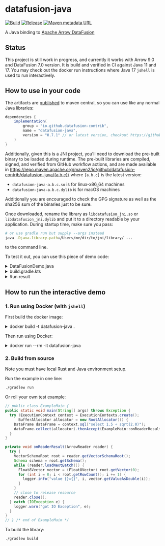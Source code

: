 # datafusion-java

[![Build](https://github.com/datafusion-contrib/datafusion-java/actions/workflows/build.yml/badge.svg)](https://github.com/datafusion-contrib/datafusion-java/actions/workflows/build.yml)
[![Release](https://github.com/datafusion-contrib/datafusion-java/actions/workflows/release.yml/badge.svg)](https://github.com/datafusion-contrib/datafusion-java/actions/workflows/release.yml)
[![Maven metadata URL](https://img.shields.io/maven-metadata/v?metadataUrl=https%3A%2F%2Frepo.maven.apache.org%2Fmaven2%2Fio%2Fgithub%2Fdatafusion-contrib%2Fdatafusion-java%2Fmaven-metadata.xml)](https://repo.maven.apache.org/maven2/io/github/datafusion-contrib/datafusion-java/)

A Java binding to [Apache Arrow DataFusion][1]

## Status

This project is still work in progress, and currently it works with Arrow 9.0 and DataFusion 7.0 version.
It is build and verified in CI against Java 11 and 17. You may check out the docker run instructions
where Java 17 `jshell` is used to run interactively.

## How to use in your code

The artifacts are [published][1] to maven central, so you can use like any normal Java libraries:

```groovy
dependencies {
    implementation(
        group = "io.github.datafusion-contrib",
        name = "datafusion-java",
        version = "0.7.1" // or latest version, checkout https://github.com/datafusion-contrib/datafusion-java/releases
    )
}
```

Additionally, given this is a JNI project, you'll need to download the pre-built binary to be loaded during runtime. The pre-built libraries are compiled, signed, and verified from GitHub workflow actions, and are made available in https://repo.maven.apache.org/maven2/io/github/datafusion-contrib/datafusion-java/{a.b.c}/ where `{a.b.c}` is the latest version:

- `datafusion-java-a.b.c.so` is for linux-x86_64 machines
- `datafusion-java-a.b.c.dylib` is for macOS machines

Additionally you are encouraged to check the GPG signature as well as the sha256 sum of the binaries just to be sure.

Once downloaded, rename the library as `libdatafusion_jni.so` or `libdatafusion_jni.dylib` and put it to a directory readable by your application. During startup time, make sure you pass:

```bash
# or use gradle run but supply --args instead
java -Djava.library.path=/Users/me/dir/to/jni/library/ ...
```

to the command line.

To test it out, you can use this piece of demo code:

<details>
<summary>DataFusionDemo.java</summary>

```java
package com.me;

import org.apache.arrow.datafusion.DataFrame;
import org.apache.arrow.datafusion.ExecutionContext;
import org.apache.arrow.datafusion.ExecutionContexts;

public class DataFusionDemo {

    public static void main(String[] args) throws Exception {
        try (ExecutionContext executionContext = ExecutionContexts.create()) {
            executionContext.sql("select sqrt(65536)").thenCompose(DataFrame::show).join();
        }
    }
}
```

</details>

<details>
<summary>build.gradle.kts</summary>

```kotlin
plugins {
  java
  application
}

repositories {
  mavenCentral()
  google()
}

tasks {
  application {
    mainClass.set("com.me.DataFusionDemo")
    applicationDefaultJvmArgs += "-Djava.library.path=/Users/me/libraries/"
  }
}

dependencies {
  implementation(
    group = "io.github.datafusion-contrib",
    name = "datafusion-java",
    version = "0.7.1"
  )
}

```

</details>

<details>
<summary>Run result</summary>

```

$ ./gradlew run
...
> Task :compileKotlin UP-TO-DATE
> Task :compileJava UP-TO-DATE
> Task :processResources NO-SOURCE
> Task :classes UP-TO-DATE

> Task :run
successfully created tokio runtime
+--------------------+
| sqrt(Int64(65536)) |
+--------------------+
| 256                |
+--------------------+
successfully shutdown tokio runtime

BUILD SUCCESSFUL in 2s
3 actionable tasks: 1 executed, 2 up-to-date
16:43:34: Execution finished 'run'.


```

</details>

## How to run the interactive demo

### 1. Run using Docker (with `jshell`)

First build the docker image:

<details>
<summary>docker build -t datafusion-java .</summary>

```text
❯ docker build -t datafusion-java .
[+] Building 3.6s (24/24) FINISHED
 => [internal] load build definition from Dockerfile                                                                 0.0s
 => => transferring dockerfile: 37B                                                                                  0.0s
 => [internal] load .dockerignore                                                                                    0.0s
 => => transferring context: 34B                                                                                     0.0s
 => [internal] load metadata for docker.io/library/openjdk:11-jdk-slim-bullseye                                      3.3s
 => [internal] load metadata for docker.io/library/debian:bullseye                                                   1.5s
 => [internal] load metadata for docker.io/library/openjdk:11-jdk-bullseye                                           0.0s
 => [internal] load build context                                                                                    0.1s
 => => transferring context: 599.56kB                                                                                0.1s
 => [rust-builder 1/6] FROM docker.io/library/debian:bullseye@sha256:2906804d2a64e8a13a434a1a127fe3f6a28bf7cf3696be  0.0s
 => [java-builder 1/7] FROM docker.io/library/openjdk:11-jdk-bullseye                                                0.0s
 => [stage-2 1/4] FROM docker.io/library/openjdk:11-jdk-slim-bullseye@sha256:5d1529573ab358fd46b823459bae966ca763ed  0.0s
 => CACHED [stage-2 2/4] WORKDIR /usr/opt/datafusion-java                                                            0.0s
 => CACHED [rust-builder 2/6] RUN apt-get update &&   apt-get -y install curl gcc &&   rm -rf /var/lib/apt/lists/*   0.0s
 => CACHED [rust-builder 3/6] RUN curl --proto '=https' --tlsv1.2 -sSf https://sh.rustup.rs | sh -s -- -y            0.0s
 => CACHED [rust-builder 4/6] COPY datafusion-jni /usr/opt/datafusion-jni                                            0.0s
 => CACHED [rust-builder 5/6] WORKDIR /usr/opt/datafusion-jni                                                        0.0s
 => CACHED [rust-builder 6/6] RUN cargo build --release                                                              0.0s
 => CACHED [stage-2 3/4] COPY --from=rust-builder /usr/opt/datafusion-jni/target/release/libdatafusion_jni.so ./     0.0s
 => CACHED [java-builder 2/7] WORKDIR /usr/opt/datafusion-java                                                       0.0s
 => CACHED [java-builder 3/7] COPY build.gradle settings.gradle gradlew ./                                           0.0s
 => CACHED [java-builder 4/7] COPY gradle gradle                                                                     0.0s
 => CACHED [java-builder 5/7] RUN ./gradlew --version                                                                0.0s
 => CACHED [java-builder 6/7] COPY . .                                                                               0.0s
 => CACHED [java-builder 7/7] RUN ./gradlew installDist                                                              0.0s
 => CACHED [stage-2 4/4] COPY --from=java-builder /usr/opt/datafusion-java/datafusion-examples/build/install/datafu  0.0s
 => exporting to image                                                                                               0.0s
 => => exporting layers                                                                                              0.0s
 => => writing image sha256:eea330a6e9e2be4ac855ed31bdd1c81d52cd5e102e9fadce18ebed7e4104e87e                         0.0s
 => => naming to docker.io/library/datafusion-java                                                                   0.0s
```

</details>

Then run using Docker:

<details>
<summary>docker run --rm -it datafusion-java</summary>

```text
Dec 27, 2021 2:52:22 AM java.util.prefs.FileSystemPreferences$1 run
INFO: Created user preferences directory.
|  Welcome to JShell -- Version 11.0.13
|  For an introduction type: /help intro

jshell> import org.apache.arrow.datafusion.*

jshell> var context = ExecutionContexts.create()
context ==> org.apache.arrow.datafusion.DefaultExecutionContext@4229bb3f

jshell> var df = context.sql("select 1.1 + cos(2.0)").join()
df ==> org.apache.arrow.datafusion.DefaultDataFrame@1a18644

jshell> import org.apache.arrow.memory.*

jshell> var allocator = new RootAllocator()
SLF4J: Failed to load class "org.slf4j.impl.StaticLoggerBinder".
SLF4J: Defaulting to no-operation (NOP) logger implementation
SLF4J: See http://www.slf4j.org/codes.html#StaticLoggerBinder for further details.
allocator ==> Allocator(ROOT) 0/0/0/9223372036854775807 (res/actual/peak/limit)


jshell> var r = df.collect(allocator).join()
02:52:46.882 [main] INFO  org.apache.arrow.datafusion.DefaultDataFrame - successfully completed with arr length=538
r ==> org.apache.arrow.vector.ipc.ArrowFileReader@5167f57d

jshell> var root = r.getVectorSchemaRoot()
root ==> org.apache.arrow.vector.VectorSchemaRoot@4264b240

jshell> r.loadNextBatch()
$8 ==> true

jshell> var v = root.getVector(0)
v ==> [0.6838531634528577]
```

</details>

### 2. Build from source

Note you must have local Rust and Java environment setup.

Run the example in one line:

```bash
./gradlew run
```

Or roll your own test example:

```java
// public class ExampleMain {
public static void main(String[] args) throws Exception {
  try (ExecutionContext context = ExecutionContexts.create();
      BufferAllocator allocator = new RootAllocator()) {
    DataFrame dataFrame = context.sql("select 1.5 + sqrt(2.0)");
    dataFrame.collect(allocator).thenAccept(ExampleMain::onReaderResult);
  }
}

private void onReaderResult(ArrowReader reader) {
  try {
    VectorSchemaRoot root = reader.getVectorSchemaRoot();
    Schema schema = root.getSchema();
    while (reader.loadNextBatch()) {
      Float8Vector vector = (Float8Vector) root.getVector(0);
      for (int i = 0; i < root.getRowCount(); i += 1) {
        logger.info("value {}={}", i, vector.getValueAsDouble(i));
      }
    }
    // close to release resource
    reader.close();
  } catch (IOException e) {
    logger.warn("got IO Exception", e);
  }
}
// } /* end of ExampleMain */
```

To build the library:

```bash
./gradlew build
```

[1]: https://github.com/apache/arrow-datafusion
[2]: https://repo.maven.apache.org/maven2/io/github/datafusion-contrib/datafusion-java/
